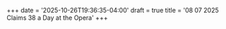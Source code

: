 +++
date = '2025-10-26T19:36:35-04:00'
draft = true
title = '08 07 2025 Claims 38 a Day at the Opera'
+++
